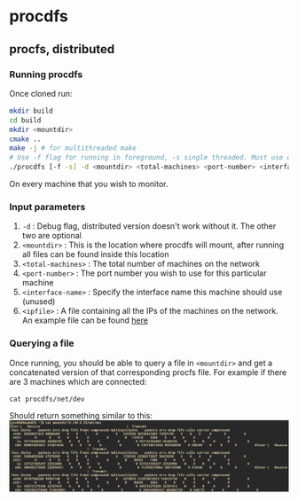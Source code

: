 # procdfs
## procfs, distributed
### Running procdfs
Once cloned run:
```bash
mkdir build
cd build
mkdir <mountdir>
cmake ..
make -j # for multithreaded make
# Use -f flag for running in foreground, -s single threaded. Must use debugging (-d) flag
./procdfs [-f -s] -d <mountdir> <total-machines> <port-number> <interface-name> <ipfile> <machine-ip>
```
On every machine that you wish to monitor.
### Input parameters
1. ```-d```               : Debug flag, distributed version doesn't work without it. The other two are optional   
2. ```<mountdir>```       : This is the location where procdfs will mount, after running all files can be found inside this location   
3. ```<total-machines>``` : The total number of machines on the network   
4. ```<port-number>```    : The port number you wish to use for this particular machine   
5. ```<interface-name>``` : Specify the interface name this machine should use (unused)   
6. ```<ipfile>```         : A file containing all the IPs of the machines on the network. An example file can be found [here](example-ip-file.txt)   

### Querying a file
Once running, you should be able to query a file in ```<mountdir>``` and get a concatenated version of that corresponding procfs file. For example if there are 3 machines which are connected:
```
cat procdfs/net/dev
```
Should return something similar to this:
![Image showing expected output of the above command](https://github.com/georgesims21/procdfs/blob/master/prototype-procdfs-output.png?raw=true)
